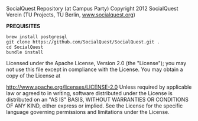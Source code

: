 SocialQuest Repository (at Campus Party)
Copyright 2012 SocialQuest Verein (TU Projects, TU Berlin, www.socialquest.org)

__PREQUISITES__

    brew install postgresql
    git clone https://github.com/SocialQuest/SocialQuest.git .
    cd SocialQuest
    bundle install

Licensed under the Apache License, Version 2.0 (the "License"); you may not use this file except in compliance with the License. You may obtain a copy of the License at

   http://www.apache.org/licenses/LICENSE-2.0
Unless required by applicable law or agreed to in writing, software distributed under the License is distributed on an "AS IS" BASIS, WITHOUT WARRANTIES OR CONDITIONS OF ANY KIND, either express or implied. See the License for the specific language governing permissions and limitations under the License.